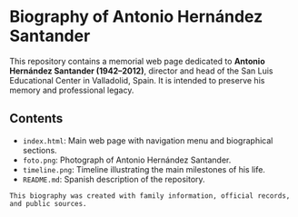# Biography of Antonio Hernández Santander

This repository contains a memorial web page dedicated to **Antonio Hernández Santander (1942–2012)**, 
director and head of the San Luis Educational Center in Valladolid, Spain. It is intended to preserve his memory and professional legacy.

## Contents
- `index.html`: Main web page with navigation menu and biographical sections.
- `foto.png`: Photograph of Antonio Hernández Santander.
- `timeline.png`: Timeline illustrating the main milestones of his life.
- `README.md`: Spanish description of the repository.

```
This biography was created with family information, official records, and public sources.
